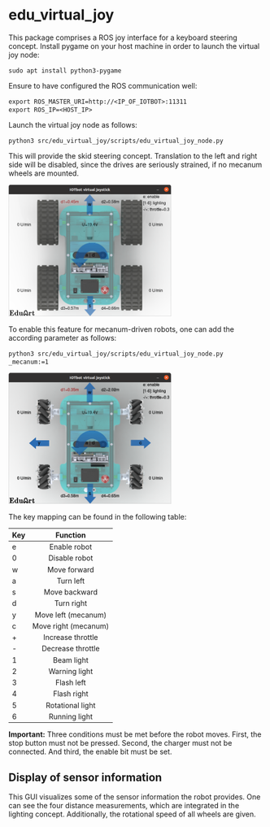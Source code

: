 # edu_virtual_joy
This package comprises a ROS joy interface for a keyboard steering concept. Install pygame on your host machine in order to launch the virtual joy node:

```console
sudo apt install python3-pygame
```

Ensure to have configured the ROS communication well:
```console
export ROS_MASTER_URI=http://<IP_OF_IOTBOT>:11311
export ROS_IP=<HOST_IP>
```
Launch the virtual joy node as follows:
```console
python3 src/edu_virtual_joy/scripts/edu_virtual_joy_node.py
```
This will provide the skid steering concept. Translation to the left and right side will be disabled, since the drives are seriously strained, if no mecanum wheels are mounted.

<img src="/images/gui_skid.png" alt="GUI skid steering" width="320"/>

To enable this feature for mecanum-driven robots, one can add the according parameter as follows:
```console
python3 src/edu_virtual_joy/scripts/edu_virtual_joy_node.py _mecanum:=1
```
<img src="/images/gui_mecanum.png" alt="GUI mecanum steering" width="320"/>

The key mapping can be found in the following table:

| Key    | Function             |
| ------ |:--------------------:|
| e      | Enable robot         |
| 0      | Disable robot        |
| w      | Move forward         |
| a      | Turn left            |
| s      | Move backward        |
| d      | Turn right           |
| y      | Move left (mecanum)  |
| c      | Move right (mecanum) |
| +      | Increase throttle    |
| -      | Decrease throttle    |
| 1      | Beam light           |
| 2      | Warning light        |
| 3      | Flash left           |
| 4      | Flash right          |
| 5      | Rotational light     |
| 6      | Running light        |

**Important:** Three conditions must be met before the robot moves. First, the stop button must not be pressed. Second, the charger must not be connected. And third, the enable bit must be set.

## Display of sensor information
This GUI visualizes some of the sensor information the robot provides. One can see the four distance measurements, which are integrated in the lighting concept. Additionally, the rotational speed of all wheels are given.
